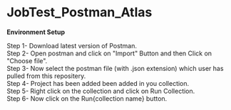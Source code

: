 # JobTest_Postman_Atlas

**Environment Setup** <br/>

Step 1- Download latest version of Postman.<br/>
Step 2- Open postman and click on "Import" Button and then Click on "Choose file".<br/>
Step 3- Now select the postman file (with .json extension) which user has pulled from this repositery.<br/>
Step 4- Project has been added been added in you collection.<br/>
Step 5- Right click on the collection and click on Run Collection.<br/>
Step 6- Now click on the Run{collection name} button.<br/>